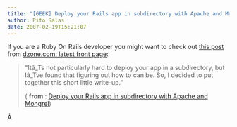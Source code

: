 ```yaml
---
title: "[GEEK] Deploy your Rails app in subdirectory with Apache and Mongrel"
author: Pito Salas
date: 2007-02-19T15:21:07
---
```




If you are a Ruby On Rails developer you might want to check out [this
post](<http://www.dzone.com/rsslinks/deploy_your_rails_app_in_subdirectory_with_apache.html>)
from [dzone.com: latest front page](<http://www.dzone.com/>):

> "Itâ_Ts not particularly hard to deploy your app in a subdirectory, but
> Iâ_Tve found that figuring out how to can be. So, I decided to put together
> this short little write-up."
>
> ( **from** : [Deploy your Rails app in subdirectory with Apache and
> Mongrel](<http://www.dzone.com/rsslinks/deploy_your_rails_app_in_subdirectory_with_apache.html>))

Â


